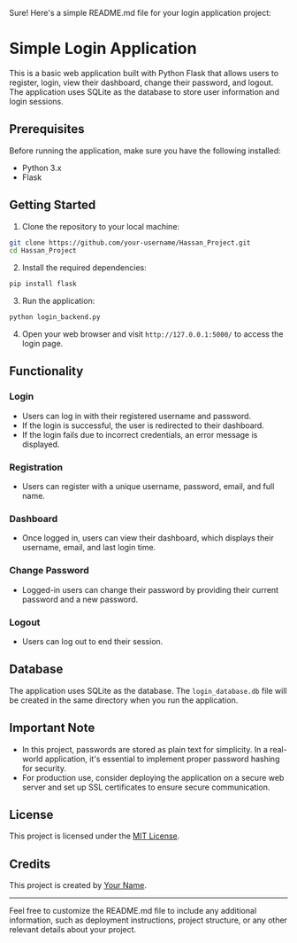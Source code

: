 Sure! Here's a simple README.md file for your login application project:

# Simple Login Application

This is a basic web application built with Python Flask that allows users to register, login, view their dashboard, change their password, and logout. The application uses SQLite as the database to store user information and login sessions.

## Prerequisites

Before running the application, make sure you have the following installed:

- Python 3.x
- Flask

## Getting Started

1. Clone the repository to your local machine:

```bash
git clone https://github.com/your-username/Hassan_Project.git
cd Hassan_Project
```

2. Install the required dependencies:

```bash
pip install flask
```

3. Run the application:

```bash
python login_backend.py
```

4. Open your web browser and visit `http://127.0.0.1:5000/` to access the login page.

## Functionality

### Login

- Users can log in with their registered username and password.
- If the login is successful, the user is redirected to their dashboard.
- If the login fails due to incorrect credentials, an error message is displayed.

### Registration

- Users can register with a unique username, password, email, and full name.

### Dashboard

- Once logged in, users can view their dashboard, which displays their username, email, and last login time.

### Change Password

- Logged-in users can change their password by providing their current password and a new password.

### Logout

- Users can log out to end their session.

## Database

The application uses SQLite as the database. The `login_database.db` file will be created in the same directory when you run the application.

## Important Note

- In this project, passwords are stored as plain text for simplicity. In a real-world application, it's essential to implement proper password hashing for security.
- For production use, consider deploying the application on a secure web server and set up SSL certificates to ensure secure communication.

## License

This project is licensed under the [MIT License](LICENSE).

## Credits

This project is created by [Your Name](https://github.com/your-username).

---

Feel free to customize the README.md file to include any additional information, such as deployment instructions, project structure, or any other relevant details about your project.